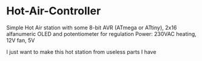 # Hot-Air-Controller
Simple Hot Air station with some 8-bit AVR (ATmega or ATtiny), 2x16 alfanumeric OLED and potentiometer for regulation
Power: 230VAC heating, 12V fan, 5V 

I just want to make this hot station from useless parts I have
